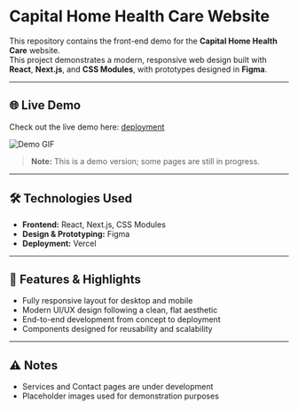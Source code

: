 # Capital Home Health Care Website

This repository contains the front-end demo for the **Capital Home Health Care** website.  
This project demonstrates a modern, responsive web design built with **React**, **Next.js**, and **CSS Modules**, with prototypes designed in **Figma**.

---

## 🌐 Live Demo

Check out the live demo here: [deployment](https://chhc-demo.vercel.app/)

![Demo GIF](https://github.com/c-waller/chhc-demo/blob/main/demo1)


> **Note:** This is a demo version; some pages are still in progress.

---

## 🛠 Technologies Used

- **Frontend:** React, Next.js, CSS Modules  
- **Design & Prototyping:** Figma  
- **Deployment:** Vercel  

---


## 🚀 Features & Highlights

- Fully responsive layout for desktop and mobile
- Modern UI/UX design following a clean, flat aesthetic
- End-to-end development from concept to deployment
- Components designed for reusability and scalability

---

## ⚠️ Notes

- Services and Contact pages are under development
- Placeholder images used for demonstration purposes
